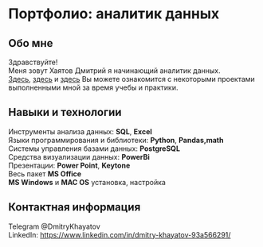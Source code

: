 # Портфолио: аналитик данных
## Обо мне
Здравствуйте!  
Меня зовут Хаятов Дмитрий я начинающий аналитик данных.  
[Здесь](https://github.com/DmitryKhayatov/projects_SQL_1), [здесь](https://github.com/DmitryKhayatov/projects_SQL_2) и [здесь](https://github.com/DmitryKhayatov/business-analysis) Вы можете ознакомится с некоторыми проектами выполненными мной за время учебы и практики.  

## Навыки и технологии
Инструменты анализа данных: **SQL**, **Excel**  
Языки программирования и библиотеки: **Python**, **Pandas,math**  
Системы управления базами данных: **PostgreSQL**  
Средства визуализации данных: **PowerBi**  
Презентации: **Power Point**, **Keytone**  
Весь пакет **MS Office**  
**MS Windows** и **MAC OS** установка, настройка  
## Контактная информация
Telegram @DmitryKhayatov  
LinkedIn: https://www.linkedin.com/in/dmitry-khayatov-93a566291/
